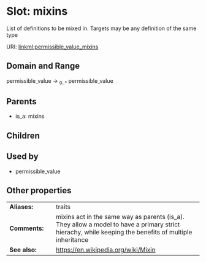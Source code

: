 
# Slot: mixins


List of definitions to be mixed in. Targets may be any definition of the same type

URI: [linkml:permissible_value_mixins](https://w3id.org/linkml/permissible_value_mixins)


## Domain and Range

permissible_value &#8594;  <sub>0..\*</sub> permissible_value

## Parents

 *  is_a: mixins

## Children


## Used by

 * permissible_value

## Other properties

|  |  |  |
| --- | --- | --- |
| **Aliases:** | | traits |
| **Comments:** | | mixins act in the same way as parents (is_a). They allow a model to have a primary strict hierachy, while keeping the benefits of multiple inheritance |
| **See also:** | | https://en.wikipedia.org/wiki/Mixin |


